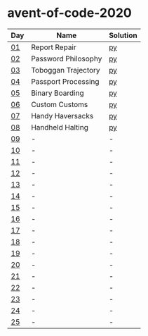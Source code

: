 # avent-of-code-2020

|Day|Name|Solution|
|---|---|---|
|[01](https://adventofcode.com/2020/day/1)|Report Repair|[py](/challenges/01)|
|[02](https://adventofcode.com/2020/day/2)|Password Philosophy|[py](/challenges/02)|
|[03](https://adventofcode.com/2020/day/3)|Toboggan Trajectory|[py](/challenges/03)|
|[04](https://adventofcode.com/2020/day/4)|Passport Processing|[py](/challenges/04)|
|[05](https://adventofcode.com/2020/day/5)|Binary Boarding|[py](/challenges/05)|
|[06](https://adventofcode.com/2020/day/6)|Custom Customs|[py](/challenges/06)|
|[07](https://adventofcode.com/2020/day/7)|Handy Haversacks|[py](/challenges/07)|
|[08](https://adventofcode.com/2020/day/8)|Handheld Halting|[py](/challenges/08)|
|[09](https://adventofcode.com/2020/day/9)|-|-|
|[10](https://adventofcode.com/2020/day/10)|-|-|
|[11](https://adventofcode.com/2020/day/11)|-|-|
|[12](https://adventofcode.com/2020/day/12)|-|-|
|[13](https://adventofcode.com/2020/day/13)|-|-|
|[14](https://adventofcode.com/2020/day/14)|-|-|
|[15](https://adventofcode.com/2020/day/15)|-|-|
|[16](https://adventofcode.com/2020/day/16)|-|-|
|[17](https://adventofcode.com/2020/day/17)|-|-|
|[18](https://adventofcode.com/2020/day/18)|-|-|
|[19](https://adventofcode.com/2020/day/19)|-|-|
|[20](https://adventofcode.com/2020/day/20)|-|-|
|[21](https://adventofcode.com/2020/day/21)|-|-|
|[22](https://adventofcode.com/2020/day/22)|-|-|
|[23](https://adventofcode.com/2020/day/23)|-|-|
|[24](https://adventofcode.com/2020/day/24)|-|-|
|[25](https://adventofcode.com/2020/day/25)|-|-|
